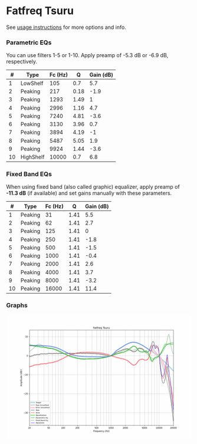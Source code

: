 # Fatfreq Tsuru
See [usage instructions](https://github.com/jaakkopasanen/AutoEq#usage) for more options and info.

### Parametric EQs
You can use filters 1-5 or 1-10. Apply preamp of -5.3 dB or -6.9 dB, respectively.

|   # | Type      |   Fc (Hz) |    Q |   Gain (dB) |
|-----|-----------|-----------|------|-------------|
|   1 | LowShelf  |       105 | 0.7  |         5.7 |
|   2 | Peaking   |       217 | 0.18 |        -1.9 |
|   3 | Peaking   |      1293 | 1.49 |         1   |
|   4 | Peaking   |      2996 | 1.16 |         4.7 |
|   5 | Peaking   |      7240 | 4.81 |        -3.6 |
|   6 | Peaking   |      3130 | 3.96 |         0.7 |
|   7 | Peaking   |      3894 | 4.19 |        -1   |
|   8 | Peaking   |      5487 | 5.05 |         1.9 |
|   9 | Peaking   |      9924 | 1.44 |        -3.6 |
|  10 | HighShelf |     10000 | 0.7  |         6.8 |

### Fixed Band EQs
When using fixed band (also called graphic) equalizer, apply preamp of **-11.3 dB** (if available) and set gains manually with these parameters.

|   # | Type    |   Fc (Hz) |    Q |   Gain (dB) |
|-----|---------|-----------|------|-------------|
|   1 | Peaking |        31 | 1.41 |         5.5 |
|   2 | Peaking |        62 | 1.41 |         2.7 |
|   3 | Peaking |       125 | 1.41 |         0   |
|   4 | Peaking |       250 | 1.41 |        -1.8 |
|   5 | Peaking |       500 | 1.41 |        -1.5 |
|   6 | Peaking |      1000 | 1.41 |        -0.4 |
|   7 | Peaking |      2000 | 1.41 |         2.6 |
|   8 | Peaking |      4000 | 1.41 |         3.7 |
|   9 | Peaking |      8000 | 1.41 |        -3.2 |
|  10 | Peaking |     16000 | 1.41 |        11.4 |

### Graphs
![](./Fatfreq%20Tsuru.png)

